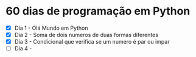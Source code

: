 # 60 dias de programação em Python

- [x] Dia 1 - Olá Mundo em Python
- [x] Dia 2 - Soma de dois numeros de duas formas diferentes
- [x] Dia 3 - Condicional que verifica se um numero é par ou impar
- [ ] Dia 4 -
